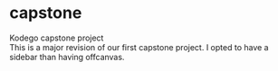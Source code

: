 # capstone
Kodego capstone project  
This is a major revision of our first capstone project. I opted to have a sidebar than having offcanvas. 
